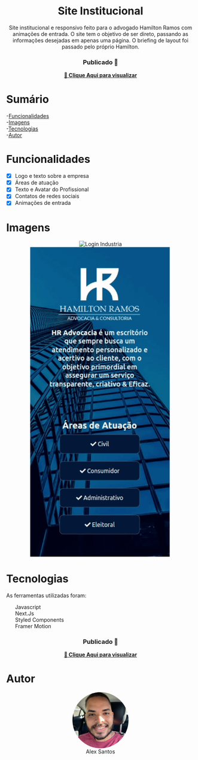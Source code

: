 <h1 align="center">Site Institucional</h1>

<p align="center">Site institucional e responsivo feito para o advogado Hamilton Ramos com animações de entrada. O site tem o objetivo de ser direto, passando as informações desejadas em apenas uma página. O briefing de layout foi passado pelo próprio Hamilton.</p>

<div align="center">
  <h3> Publicado 🚀 </h3>
  <strong><a href="https://hamiltonramos.adv.br">🔗 Clique Aqui para visualizar</a></strong>
</div>

# Sumário
-[Funcionalidades](#funcionalidades) <br/>
-[Imagens](#imagens)<br/>
-[Tecnologias](#tecnologias)<br/>
-[Autor](#autor) <br/>


<a id="funcionalidades"></a>
# Funcionalidades
- [x] Logo e texto sobre a empresa
- [x] Áreas de atuação
- [x] Texto e Avatar do Profissional
- [x] Contatos de redes sociais
- [X] Animações de entrada

<a id="imagens"></a>
# Imagens
<div id="images" align="center">
<img alt="Login Industria" title="Alex - Login Industria" src="./github/hamilton-ramos-01.gif" width="700px" /><br/>
<img alt="Login Industria" title="Alex - Login Industria" src="./github/hamilton-ramos-02.gif" width="376px" />
</div>

<a id="tecnologias"></a>
# Tecnologias
As ferramentas utilizadas foram:
<ul style="list-style: none">
  <li>Javascript</li>
  <li>Next.Js</li>
  <li>Styled Components</li>
  <li>Framer Motion</li>
</ul>

<div align="center">
  <h3> Publicado 🚀 </h3>
  <strong><a href="https://hamiltonramos.adv.br">🔗 Clique Aqui para visualizar</a></strong>
</div>

<a id="autor"></a>
# Autor
<div align="center" style="display: flex; flex-direction: column; justify-content: center">
<div algin="center">
<img align="center" alt="Alex Santos" title="Foto de Alex Santos" src="./github/devalexsantos.jpeg" width="150px" style="border-radius: 50%"/>
</div>
Alex Santos
</div>
